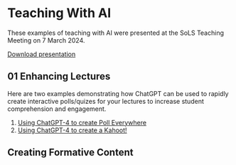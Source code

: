 
# Teaching With AI

These examples of teaching with AI were presented at the SoLS Teaching Meeting on 7 March 2024.

[Download presentation](blob/main/teaching-with-ai.pptx?raw=true)

## 01 Enhancing Lectures

Here are two examples demonstrating how ChatGPT can be used to rapidly create interactive polls/quizes for your lectures to increase student comprehension and engagement.

1. [Using ChatGPT-4 to create Poll Everywhere](https://youtu.be/pmMrne3hYsg)
2. [Using ChatGPT-4 to create a Kahoot!](https://youtu.be/tu1Bbhw3wxM)



## Creating Formative Content
